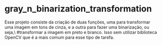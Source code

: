 # gray_n_binarization_transformation
Esse projeto consiste da criação de duas funções, uma para transformar uma imagem em tons de cinza, e a outra para fazer uma binarização, ou seja,\ #transformar a imagem em preto e branco. Isso sem utilizar biblioteca OpenCV que é a mais comum para esse tipo de tarefa. 
